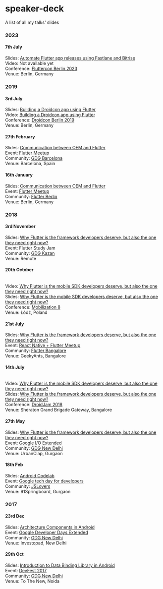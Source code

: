 # speaker-deck
A list of all my talks' slides

### 2023

#### 7th July
Slides: [Automate Flutter app releases using Fastlane and Bitrise](https://docs.google.com/presentation/d/1WvNA6rKls51RXPJBoFKLVFruOf_g6DcxX73e81TCXFk/edit#slide=id.p)
  <br> Video: Not available yet
  <br>Conference: [Fluttercon Berlin 2023](https://fluttercon.dev)
  <br>Venue: Berlin, Germany

### 2019

#### 3rd July
Slides: [Building a Droidcon app using Flutter](https://docs.google.com/presentation/d/1jEUfhdqEE2Na4Z2F0bBV9hG3XkwyOvYrJHYCCiOUybw/edit?usp=sharing)
  <br> Video: [Building a Droidcon app using Flutter](https://www.youtube.com/watch?v=g62xRTtm8J4)
  <br>Conference: [Droidcon Berlin 2019](https://de.droidcon.com)
  <br>Venue: Berlin, Germany

#### 27th February
Slides: [Communication between OEM and Flutter](https://docs.google.com/presentation/d/1qlMAis4VyWSgCfC4rCDpoZ4jUMqJBJxRMb2Ucov_KBk/edit?usp=sharing)
  <br>Event: [Flutter Meetup](https://www.meetup.com/GDG-Barcelona/events/258361774/)
  <br>Community: [GDG Barcelona](https://www.meetup.com/GDG-Barcelona/)
  <br>Venue: Barcelona, Spain

#### 16th January
Slides: [Communication between OEM and Flutter](https://docs.google.com/presentation/d/16uac8wCxWEIVStoUJnWuvKs9xWX0OjNEnPDt_xTdjJA/edit?usp=sharing)
  <br>Event: [Flutter Meetup](https://www.meetup.com/flutter-berlin/events/257159680/)
  <br>Community: [Flutter Berlin](https://www.meetup.com/flutter-berlin/)
  <br>Venue: Berlin, Germany

### 2018

#### 3rd November
Slides: [Why Flutter is the framework developers deserve, but also the one they need right now?](https://docs.google.com/presentation/d/1W2F_xiWCNAk6XWyizuBdjVYrPy0FYvivYG711I4-LRE/edit?usp=sharing)
  <br>Event: Flutter Study Jam
  <br>Community: [GDG Kazan](https://twitter.com/GDGKazan)
  <br>Venue: Remote

#### 20th October
  <br> Video: [Why Flutter is the mobile SDK developers deserve, but also the one they need right now?](https://www.youtube.com/watch?v=PX5kaXXGrsY)
  <br> Slides: [Why Flutter is the mobile SDK developers deserve, but also the one they need right now?](https://docs.google.com/presentation/d/1ZUrhonx6Lc-vupMucpxxhOmzfQQxAnvyUspSnn1Qv3w/edit?usp=sharing)
  <br>Conference: [Mobilization 8](2018.mobilization.pl)
  <br>Venue: Łódź, Poland

#### 21st July
  Slides: [Why Flutter is the framework developers deserve, but also the one they need right now?](https://docs.google.com/presentation/d/1jVzoTRuBSznBBIgG9QFsTwikFlJQGvJTA6lDDOFoUPM/edit?usp=sharing)
  <br>Event: [React Native + Flutter Meetup](https://www.meetup.com/flutter-bangalore-group/events/252595211/)
  <br>Community: [Flutter Bangalore](www.meetup.com/flutter-bangalore-group/)
  <br>Venue: GeekyAnts, Bangalore

#### 14th July
  <br> Video: [Why Flutter is the mobile SDK developers deserve, but also the one they need right now?](https://www.youtube.com/watch?v=TsPwc4iW9gY)
  <br> Slides: [Why Flutter is the framework developers deserve, but also the one they need right now?](https://docs.google.com/presentation/d/1OWw-HxGemlOC2asbJ0cikjvVHz47lEuT8-r1-ALGl5o/edit?usp=sharing)
  <br>Conference: [DroidJam 2018](www.droidjam.in)
  <br>Venue: Sheraton Grand Brigade Gateway, Bangalore

#### 27th May 
  Slides: [Why Flutter is the framework developers deserve, but also the one they need right now?](https://docs.google.com/presentation/d/1wfIVnxOab-aAK59RLT0fpwKjBU6SJh3svtGs2gjhr9M/edit?usp=sharing)
  <br>Event: [Google I/O Extended](https://www.meetup.com/GDGNewDelhi/events/250303488/)
  <br>Community: [GDG New Delhi](meetup.com/gdgnewdelhi)
  <br>Venue: UrbanClap, Gurgaon

#### 18th Feb
  Slides: [Android Codelab](https://docs.google.com/presentation/d/16tSlqLzBzMiCGLAm3KY_DHtDntmK4THGXFgFJFWSJqs/edit?usp=sharing)
  <br>Event: [Google tech day for developers](https://www.meetup.com/jslovers/events/245606247/)
  <br>Community: [JSLovers](meetup.com/jslovers)
  <br>Venue: 91Springboard, Gurgaon

### 2017

#### 23rd Dec
Slides: [Architecture Components in Android](https://docs.google.com/presentation/d/17YHTW0lZMCRXD5HSvIRfJ4vT_tbcLKZz17hF6ip5LP4/edit?usp=sharing)
  <br>Event: [Google Developer Days Extended](https://www.meetup.com/GDGNewDelhi/events/245828273/)
  <br>Community: [GDG New Delhi](meetup.com/gdgnewdelhi)
  <br>Venue: Investopad, New Delhi

#### 29th Oct
Slides: [Introduction to Data Binding Library in Android](https://docs.google.com/presentation/d/1AOy5l4BAqeu1VIsYIqb0nQdYysHER8ubuQ6IQuvhDRY/edit?usp=sharing)
  <br>Event: [DevFest 2017](https://www.meetup.com/GDGNewDelhi/events/243302149/)
  <br>Community: [GDG New Delhi](meetup.com/gdgnewdelhi)
  <br>Venue: To The New, Noida
